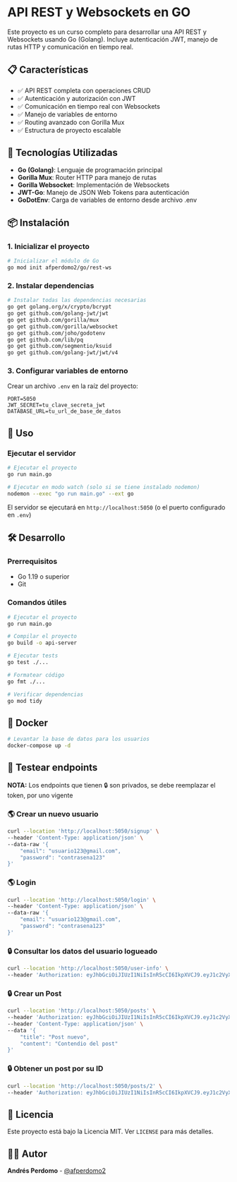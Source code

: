 
# API REST y Websockets en GO

Este proyecto es un curso completo para desarrollar una API REST y Websockets usando Go (Golang). Incluye autenticación JWT, manejo de rutas HTTP y comunicación en tiempo real.

## 📋 Características

- ✅ API REST completa con operaciones CRUD
- ✅ Autenticación y autorización con JWT
- ✅ Comunicación en tiempo real con Websockets
- ✅ Manejo de variables de entorno
- ✅ Routing avanzado con Gorilla Mux
- ✅ Estructura de proyecto escalable

## 🚀 Tecnologías Utilizadas

- **Go (Golang)**: Lenguaje de programación principal
- **Gorilla Mux**: Router HTTP para manejo de rutas
- **Gorilla Websocket**: Implementación de Websockets
- **JWT-Go**: Manejo de JSON Web Tokens para autenticación
- **GoDotEnv**: Carga de variables de entorno desde archivo .env

## 📦 Instalación

### 1. Inicializar el proyecto

```sh
# Inicializar el módulo de Go
go mod init afperdomo2/go/rest-ws
```

### 2. Instalar dependencias

```sh
# Instalar todas las dependencias necesarias
go get golang.org/x/crypto/bcrypt
go get github.com/golang-jwt/jwt
go get github.com/gorilla/mux
go get github.com/gorilla/websocket
go get github.com/joho/godotenv
go get github.com/lib/pq
go get github.com/segmentio/ksuid
go get github.com/golang-jwt/jwt/v4
```

### 3. Configurar variables de entorno

Crear un archivo `.env` en la raíz del proyecto:

```env
PORT=5050
JWT_SECRET=tu_clave_secreta_jwt
DATABASE_URL=tu_url_de_base_de_datos
```

## 🔧 Uso

### Ejecutar el servidor

```sh
# Ejecutar el proyecto
go run main.go

# Ejecutar en modo watch (solo si se tiene instalado nodemon)
nodemon --exec "go run main.go" --ext go
```

El servidor se ejecutará en `http://localhost:5050` (o el puerto configurado en `.env`)

## 🛠️ Desarrollo

### Prerrequisitos

- Go 1.19 o superior
- Git

### Comandos útiles

```sh
# Ejecutar el proyecto
go run main.go

# Compilar el proyecto
go build -o api-server

# Ejecutar tests
go test ./...

# Formatear código
go fmt ./...

# Verificar dependencias
go mod tidy
```

## 🐳 Docker

```sh
# Levantar la base de datos para los usuarios
docker-compose up -d
```

## 🔎 Testear endpoints

**NOTA:** Los endpoints que tienen 🔒 son privados, se debe reemplazar el token, por uno vigente

### 🌎 Crear un nuevo usuario

```sh
curl --location 'http://localhost:5050/signup' \
--header 'Content-Type: application/json' \
--data-raw '{
    "email": "usuario123@gmail.com",
    "password": "contrasena123"
}'
```

### 🌎 Login

```sh
curl --location 'http://localhost:5050/login' \
--header 'Content-Type: application/json' \
--data-raw '{
    "email": "usuario123@gmail.com",
    "password": "contrasena123"
}'
```

### 🔒 Consultar los datos del usuario logueado

```sh
curl --location 'http://localhost:5050/user-info' \
--header 'Authorization: eyJhbGciOiJIUzI1NiIsInR5cCI6IkpXVCJ9.eyJ1c2VyX2lkIjoyLCJleHAiOjE3NTMwNzM5NDd9.1a8kPMPdMR-EZ_p7e0ZwPV-sr3wkzJa1Qp_8fmFFp4E'
```

### 🔒 Crear un Post

```sh
curl --location 'http://localhost:5050/posts' \
--header 'Authorization: eyJhbGciOiJIUzI1NiIsInR5cCI6IkpXVCJ9.eyJ1c2VyX2lkIjoxLCJleHAiOjE3NTMwNzAyMzV9.EBjG2RFIFX7KTKhAuruW3qEPWMmSv8sK_X9FjqFjoyo' \
--header 'Content-Type: application/json' \
--data '{
    "title": "Post nuevo",
    "content": "Contendio del post"
}'
```

### 🔒 Obtener un post por su ID

```sh
curl --location 'http://localhost:5050/posts/2' \
--header 'Authorization: eyJhbGciOiJIUzI1NiIsInR5cCI6IkpXVCJ9.eyJ1c2VyX2lkIjoxMSwiZXhwIjoxNzUyOTg4MTU2fQ.QJEF2p18MeoALOxCAjQLKvz5xadIH9T-TC_ZaEvt2sY'
```

## 📄 Licencia

Este proyecto está bajo la Licencia MIT. Ver `LICENSE` para más detalles.

## 👨‍💻 Autor

**Andrés Perdomo** - [@afperdomo2](https://github.com/afperdomo2)
